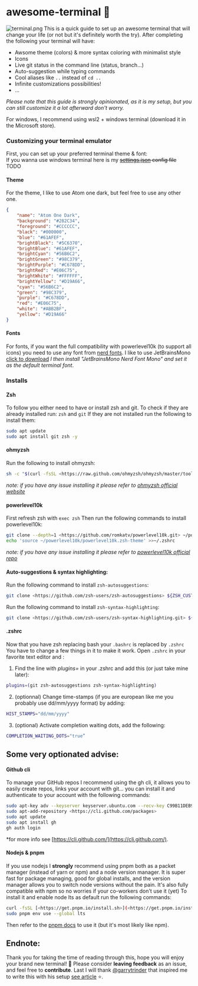 # awesome-terminal :rainbow:
![terminal.png](https://github.com/nohehf/awsome-terminal/blob/main/terminal.png?raw=true)
This is a quick guide to set up an awesome terminal that will change your life (or not but it's definitely worth the try).
After completing the following your terminal will have:
- Awsome theme (colors) & more syntax coloring with minimalist style
- Icons
- Live git status in the command line (status, branch...)
- Auto-suggestion while typing commands
- Cool aliases like `..` instead of `cd ..`
- Infinite customizations possibilities!
- ...

*Please note that this guide is strongly opinionated, as it is my setup, but you can still customize it a lot afterward don't worry.*

For windows, I recommend using wsl2 + windows terminal (download it in the Microsoft store).

### Customizing your terminal emulator
First, you can set up your preferred terminal theme & font:  
If you wanna use windows terminal here is my ~~[settings.json]() config file~~ TODO
#### Theme
For the theme, I like to use Atom one dark, but feel free to use any other one.
```json
{
    "name": "Atom One Dark",
    "background": "#282C34",
    "foreground": "#CCCCCC",
    "black": "#000000",
    "blue": "#61AFEF",
    "brightBlack": "#5C6370",
    "brightBlue": "#61AFEF",
    "brightCyan": "#56B6C2",
    "brightGreen": "#98C379",
    "brightPurple": "#C678DD",
    "brightRed": "#E06C75",
    "brightWhite": "#FFFFFF",
    "brightYellow": "#D19A66",
    "cyan": "#56B6C2",
    "green": "#98C379",
    "purple": "#C678DD",
    "red": "#E06C75",
    "white": "#ABB2BF",
    "yellow": "#D19A66"
}
```
#### Fonts
For fonts, if you want the full compatibility with powerlevel10k (to support all icons) you need to use any font from [nerd fonts](https://www.nerdfonts.com).
I like to use JetBrainsMono [click to download](https://github.com/ryanoasis/nerd-fonts/releases/download/v2.1.0/JetBrainsMono.zip) *I then install "JetBrainsMono Nerd Font Mono" and set it as the default terminal font*.

### Installs
#### Zsh
To follow you either need to have or install zsh and git.
To check if they are already installed run: `zsh` and `git` 
If they are not installed run the following to install them:
```bash
sudo apt update 
sudo apt install git zsh -y
```
#### ohmyzsh
Run the following to install ohmyzsh:
```bash
sh -c "$(curl -fsSL <https://raw.github.com/ohmyzsh/ohmyzsh/master/tools/install.sh>)"
```
*note: if you have any issue installing it please refer to [ohmyzsh official website](https://ohmyz.sh/)*

#### powerlevel10k
First refresh zsh with `exec zsh`
Then run the following commands to install powerlevel10k:
```bash
git clone --depth=1 <https://github.com/romkatv/powerlevel10k.git> ~/powerlevel10k
echo 'source ~/powerlevel10k/powerlevel10k.zsh-theme' >>~/.zshrc
```
*note: if you have any issue installing it please refer to [powerlevel10k official repo](https://github.com/romkatv/powerlevel10k)*

#### Auto-suggestions & syntax highlighting:
Run the following command to install `zsh-autosuggestions`:
```bash
git clone <https://github.com/zsh-users/zsh-autosuggestions> ${ZSH_CUSTOM:-~/.oh-my-zsh/custom}/plugins/zsh-autosuggestions
```
Run the following command to install `zsh-syntax-highlighting`:
```bash
git clone <https://github.com/zsh-users/zsh-syntax-highlighting.git> ${ZSH_CUSTOM:-~/.oh-my-zsh/custom}/plugins/zsh-syntax-highlighting
```
#### .zshrc
Now that you have zsh replacing bash your `.bashrc` is replaced by `.zshrc`
You have to change a few things in it to make it work. Open `.zshrc` in your favorite text editor and :
1. Find the line with *plugins=* in your .zshrc and add this (or just take mine later):
```bash
plugins=(git zsh-autosuggestions zsh-syntax-highlighting)
``` 
2. (optionnal) Change time-stamps (if you are european like me you probably use dd/mm/yyyy format) by adding:
```bash
HIST_STAMPS="dd/mm/yyyy"
```
3. (optional) Activate completion waiting dots, add the following:
```bash
COMPLETION_WAITING_DOTS="true”
```

## Some very optionated advise:
#### Github cli
To manage your GitHub repos I recommend using the gh cli, it allows you to easily create repos, links your account with git...
 you can install it and authenticate to your account with the following commands:
 ```bash
sudo apt-key adv --keyserver keyserver.ubuntu.com --recv-key C99B11DEB97541F0
sudo apt-add-repository <https://cli.github.com/packages>
sudo apt update
sudo apt install gh
gh auth login
```
*for more info see [https://cli.github.com/](https://cli.github.com/).
#### Nodejs & pnpm
If you use nodejs I **strongly** recommend using pnpm both as a packet manager (instead of yarn or npm) and a node version manager. It is super fast for package managing, good for global installs, and the version manager allows you to switch node versions without the pain. It's also fully compatible with npm so no worries if your co-workers don't use it (yet)
To install it and enable node lts as default run the following commands:
```bash
curl -fsSL [<https://get.pnpm.io/install.sh>](<https://get.pnpm.io/install.sh>) | sh -
sudo pnpm env use --global lts
```
Then refer to the [pnpm docs](https://pnpm.io/motivation) to use it (but it's most likely like npm).

## Endnote:
Thank you for taking the time of reading through this, hope you will enjoy your brand new terminal! :rainbow:
Please consider **leaving feedback** as an issue, and feel free to **contribute**.
Last I will thank [@garrytrinder]() that inspired me to write this with his setup [see article](https://garrytrinder.github.io/2020/12/my-wsl2-windows-terminal-setup) :star:.
